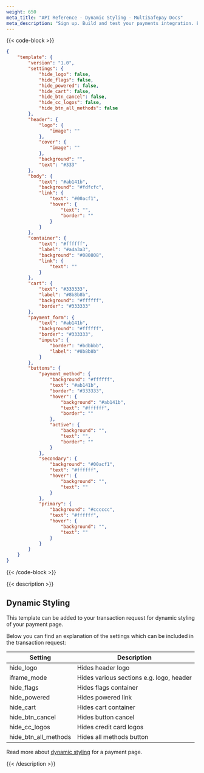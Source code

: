 ```yaml
---
weight: 650
meta_title: "API Reference - Dynamic Styling - MultiSafepay Docs"
meta_description: "Sign up. Build and test your payments integration. Explore our products and services. Use our API Reference, SDKs, and wrappers. Get support."
---
```

{{< code-block >}}


```json
{
    "template": {
        "version": "1.0",
        "settings": {
            "hide_logo": false,
            "hide_flags": false,
            "hide_powered": false,
            "hide_cart": false,
            "hide_btn_cancel": false,
            "hide_cc_logos": false,
            "hide_btn_all_methods": false
        },
        "header": {
            "logo": {
                "image": ""
            },
            "cover": {
                "image": ""
            },
            "background": "",
            "text": "#333"
        },
        "body": {
            "text": "#ab141b",
            "background": "#fdfcfc",
            "link": {
                "text": "#00acf1",
                "hover": {
                    "text": "",
                    "border": ""
                }
            }
        },
        "container": {
            "text": "#ffffff",
            "label": "#a4a3a3",
            "background": "#080808",
            "link": {
                "text": ""
            }
        },
        "cart": {
            "text": "#333333",
            "label": "#8b8b8b",
            "background": "#ffffff",
            "border": "#333333"
        },
        "payment_form": {
            "text": "#ab141b",
            "background": "#ffffff",
            "border": "#333333",
            "inputs": {
                "border": "#bdbbbb",
                "label": "#8b8b8b"
            }
        },
        "buttons": {
            "payment_method": {
                "background": "#ffffff",
                "text": "#ab141b",
                "border": "#333333",
                "hover": {
                    "background": "#ab141b",
                    "text": "#ffffff",
                    "border": ""
                },
                "active": {
                    "background": "",
                    "text": "",
                    "border": ""
                }
            },
            "secondary": {
                "background": "#00acf1",
                "text": "#ffffff",
                "hover": {
                    "background": "",
                    "text": ""
                }
            },
            "primary": {
                "background": "#cccccc",
                "text": "#ffffff",
                "hover": {
                    "background": "",
                    "text": ""
                }
            }
        }
    }
}
```

{{< /code-block >}}

{{< description >}}

## Dynamic Styling

This template can be added to your transaction request for dynamic styling of your payment page.

Below you can find an explanation of the settings which can be included in the transaction request:

| Setting                         | Description                  |
|-----------------------------------|-------------------------------|
| hide_logo                | Hides header logo                               | 
| iframe_mode                        | Hides various sections e.g. logo, header                     |                 
| hide_flags                       | Hides flags container                       |                
| hide_powered                       | Hides powered link                     | 
| hide_cart                       | Hides cart container                   |               
| hide_btn_cancel                      | Hides button cancel                   |               
| hide_cc_logos                        | Hides credit card logos                   |                
| hide_btn_all_methods                     | Hides all methods button               |                 

Read more about [dynamic styling](https://docs.multisafepay.com/payments/checkout/payment-pages/dynamic-styling-payment-pages/) for a payment page.

{{< /description >}}